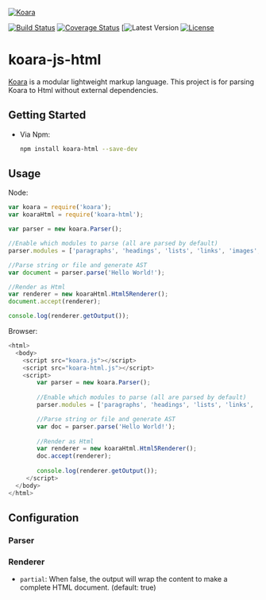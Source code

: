 [![Koara](http://www.koara.io/logo.png)](http://www.koara.io)

[![Build Status](https://img.shields.io/travis/koara/koara-js-html.svg)](https://travis-ci.org/koara/koara-js-html)
[![Coverage Status](https://img.shields.io/coveralls/koara/koara-js-html.svg)](https://coveralls.io/github/koara/koara-js-html?branch=master)
[![Latest Version](https://img.shields.io/npm/v/koara-html.svg)
[![License](https://img.shields.io/badge/License-Apache%202.0-blue.svg)](https://github.com/koara/koara-java-html/blob/master/LICENSE)

# koara-js-html
[Koara](http://www.koara.io) is a modular lightweight markup language. This project is for parsing Koara to Html without external dependencies.

## Getting Started
- Via Npm:

  ```bash
  npm install koara-html --save-dev
  ```
  

## Usage

Node:

```javascript
var koara = require('koara');
var koaraHtml = require('koara-html');

var parser = new koara.Parser();

//Enable which modules to parse (all are parsed by default)
parser.modules = ['paragraphs', 'headings', 'lists', 'links', 'images', 'formatting', 'blockquotes', 'code'];

//Parse string or file and generate AST
var document = parser.parse('Hello World!'); 

//Render as Html
var renderer = new koaraHtml.Html5Renderer();
document.accept(renderer);

console.log(renderer.getOutput());
```

Browser:

```javascript
<html>
  <body>
    <script src="koara.js"></script>
    <script src="koara-html.js"></script>     
    <script>
        var parser = new koara.Parser();
        
        //Enable which modules to parse (all are parsed by default)
        parser.modules = ['paragraphs', 'headings', 'lists', 'links', 'images', 'formatting', 'blockquotes', 'code'];

        //Parse string or file and generate AST
        var doc = parser.parse('Hello World!');
        
        //Render as Html
        var renderer = new koaraHtml.Html5Renderer();
        doc.accept(renderer);  
        
        console.log(renderer.getOutput());
     </script>
  </body>
</html>
```

## Configuration
### Parser
### Renderer
- `partial`: 
  When false, the output will wrap the content to make a complete HTML document. (default: true) 
